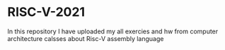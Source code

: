 # RISC-V-2021
In this repository I have uploaded my all exercies and hw from computer architecture calsses about Risc-V assembly language

